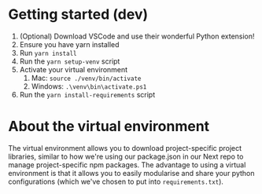 # Getting started (dev)
1. (Optional) Download VSCode and use their wonderful Python extension!
1. Ensure you have yarn installed
1. Run `yarn install`
1. Run the `yarn setup-venv` script
1. Activate your virtual environment
    1. Mac: `source ./venv/bin/activate`
    1. Windows: `.\venv\bin\activate.ps1`
1. Run the `yarn install-requirements` script

# About the virtual environment
The virtual environment allows you to download project-specific project libraries, similar to how we're using our package.json in our Next repo to manage project-specific npm packages. The advantage to using a virtual environment is that it allows you to easily modularise and share your python configurations (which we've chosen to put into `requirements.txt`).
